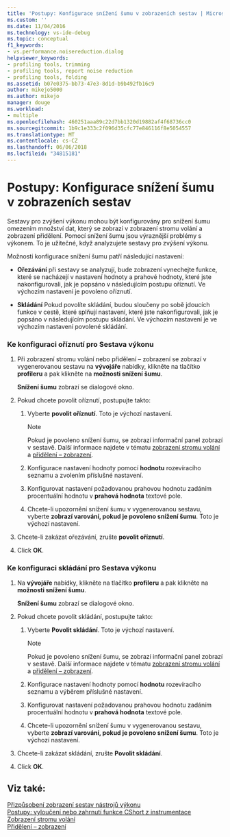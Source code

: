 ```yaml
---
title: 'Postupy: Konfigurace snížení šumu v zobrazeních sestav | Microsoft Docs'
ms.custom: ''
ms.date: 11/04/2016
ms.technology: vs-ide-debug
ms.topic: conceptual
f1_keywords:
- vs.performance.noisereduction.dialog
helpviewer_keywords:
- profiling tools, trimming
- profiling tools, report noise reduction
- profiling tools, folding
ms.assetid: b07e0375-bb73-47e3-8d1d-b9b492fb16c9
author: mikejo5000
ms.author: mikejo
manager: douge
ms.workload:
- multiple
ms.openlocfilehash: 460251aaa89c22d7bb1320d19882af4f68736cc0
ms.sourcegitcommit: 1b9c1e333c2f096d35cfc77e846116f8e5054557
ms.translationtype: MT
ms.contentlocale: cs-CZ
ms.lasthandoff: 06/06/2018
ms.locfileid: "34815181"
---
```

# <a name="how-to-configure-noise-reduction-in-report-views"></a>Postupy: Konfigurace snížení šumu v zobrazeních sestav
Sestavy pro zvýšení výkonu mohou být konfigurovány pro snížení šumu omezením množství dat, který se zobrazí v zobrazení stromu volání a zobrazení přidělení. Pomocí snížení šumu jsou výraznější problémy s výkonem. To je užitečné, když analyzujete sestavy pro zvýšení výkonu.  
  
 Možnosti konfigurace snížení šumu patří následující nastavení:  
  
-   **Ořezávání** při sestavy se analyzují, bude zobrazení vynechejte funkce, které se nacházejí v nastavení hodnoty a prahové hodnoty, které jste nakonfigurovali, jak je popsáno v následujícím postupu oříznutí. Ve výchozím nastavení je povoleno oříznutí.  
  
-   **Skládání** Pokud povolíte skládání, budou sloučeny po sobě jdoucích funkce v cestě, které splňují nastavení, které jste nakonfigurovali, jak je popsáno v následujícím postupu skládání. Ve výchozím nastavení je ve výchozím nastavení povolené skládání.  
  
### <a name="to-configure-trimming-for-a-performance-report"></a>Ke konfiguraci oříznutí pro Sestava výkonu  
  
1.  Při zobrazení stromu volání nebo přidělení – zobrazení se zobrazí v vygenerovanou sestavu na **vývojáře** nabídky, klikněte na tlačítko **profileru** a pak klikněte na **možnosti snížení šumu**.  
  
     **Snížení šumu** zobrazí se dialogové okno.  
  
2.  Pokud chcete povolit oříznutí, postupujte takto:  
  
    1.  Vyberte **povolit oříznutí**. Toto je výchozí nastavení.  
  
        > [!NOTE]
        >  Pokud je povoleno snížení šumu, se zobrazí informační panel zobrazí v sestavě. Další informace najdete v tématu [zobrazení stromu volání](../profiling/call-tree-view.md) a [přidělení – zobrazení](../profiling/dotnet-memory-allocations-view.md).  
  
    2.  Konfigurace nastavení hodnoty pomocí **hodnotu** rozevíracího seznamu a zvolením příslušné nastavení.  
  
    3.  Konfigurovat nastavení požadovanou prahovou hodnotu zadáním procentuální hodnotu v **prahová hodnota** textové pole.  
  
    4.  Chcete-li upozornění snížení šumu v vygenerovanou sestavu, vyberte **zobrazí varování, pokud je povoleno snížení šumu**. Toto je výchozí nastavení.  
  
3.  Chcete-li zakázat ořezávání, zrušte **povolit oříznutí**.  
  
4.  Click **OK**.  
  
### <a name="to-configure-folding-for-a-performance-report"></a>Ke konfiguraci skládání pro Sestava výkonu  
  
1.  Na **vývojáře** nabídky, klikněte na tlačítko **profileru** a pak klikněte na **možnosti snížení šumu**.  
  
     **Snížení šumu** zobrazí se dialogové okno.  
  
2.  Pokud chcete povolit skládání, postupujte takto:  
  
    1.  Vyberte **Povolit skládání**. Toto je výchozí nastavení.  
  
        > [!NOTE]
        >  Pokud je povoleno snížení šumu, se zobrazí informační panel zobrazí v sestavě. Další informace najdete v tématu [zobrazení stromu volání](../profiling/call-tree-view.md) a [přidělení – zobrazení](../profiling/dotnet-memory-allocations-view.md).  
  
    2.  Konfigurace nastavení hodnoty pomocí **hodnotu** rozevíracího seznamu a výběrem příslušné nastavení.  
  
    3.  Konfigurovat nastavení požadovanou prahovou hodnotu zadáním procentuální hodnotu v **prahová hodnota** textové pole.  
  
    4.  Chcete-li upozornění snížení šumu v vygenerovanou sestavu, vyberte **zobrazí varování, pokud je povoleno snížení šumu**. Toto je výchozí nastavení.  
  
3.  Chcete-li zakázat skládání, zrušte **Povolit skládání**.  
  
4.  Click **OK**.  
  
## <a name="see-also"></a>Viz také:  
 [Přizpůsobení zobrazení sestav nástrojů výkonu](../profiling/customizing-performance-tools-report-views.md)   
 [Postupy: vyloučení nebo zahrnutí funkce CShort z instrumentace](../profiling/how-to-exclude-or-include-short-functions-from-instrumentation.md)   
 [Zobrazení stromu volání](../profiling/call-tree-view.md)   
 [Přidělení – zobrazení](../profiling/dotnet-memory-allocations-view.md)